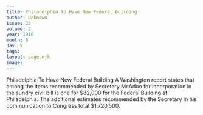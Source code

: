 ```yaml
---
title: Philadelphia To Have New Federal Building
author: Unknown
issue: 23
volume: 2
year: 1916
month: 8
day: V
tags:
layout: page.njk
image:
---
```

Philadelphia To Have New Federal Building       A Washington report states that among the items recommended by Secretary McAdoo for incorporation in the sundry civil bill is one for $82,000 for the Federal Building at Philadelphia. The additional estimates recommended by the Secretary in his communication to Congress total $1,720,500. 
